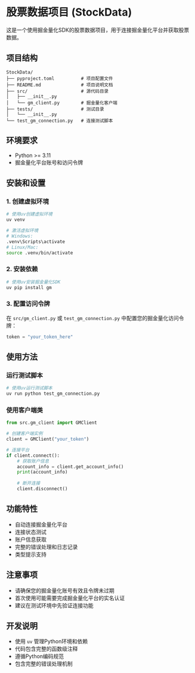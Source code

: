 # 股票数据项目 (StockData)

这是一个使用掘金量化SDK的股票数据项目，用于连接掘金量化平台并获取股票数据。

## 项目结构

```
StockData/
├── pyproject.toml          # 项目配置文件
├── README.md               # 项目说明文档
├── src/                    # 源代码目录
│   ├── __init__.py
│   └── gm_client.py        # 掘金量化客户端
├── tests/                  # 测试目录
│   └── __init__.py
└── test_gm_connection.py   # 连接测试脚本
```

## 环境要求

- Python >= 3.11
- 掘金量化平台账号和访问令牌

## 安装和设置

### 1. 创建虚拟环境

```bash
# 使用uv创建虚拟环境
uv venv

# 激活虚拟环境
# Windows:
.venv\Scripts\activate
# Linux/Mac:
source .venv/bin/activate
```

### 2. 安装依赖

```bash
# 使用uv安装掘金量化SDK
uv pip install gm
```

### 3. 配置访问令牌

在 `src/gm_client.py` 或 `test_gm_connection.py` 中配置您的掘金量化访问令牌：

```python
token = "your_token_here"
```

## 使用方法

### 运行测试脚本

```bash
# 使用uv运行测试脚本
uv run python test_gm_connection.py
```

### 使用客户端类

```python
from src.gm_client import GMClient

# 创建客户端实例
client = GMClient("your_token")

# 连接平台
if client.connect():
    # 获取账户信息
    account_info = client.get_account_info()
    print(account_info)
    
    # 断开连接
    client.disconnect()
```

## 功能特性

- 自动连接掘金量化平台
- 连接状态测试
- 账户信息获取
- 完整的错误处理和日志记录
- 类型提示支持

## 注意事项

- 请确保您的掘金量化账号有效且令牌未过期
- 首次使用可能需要完成掘金量化平台的实名认证
- 建议在测试环境中先验证连接功能

## 开发说明

- 使用 `uv` 管理Python环境和依赖
- 代码包含完整的函数级注释
- 遵循Python编码规范
- 包含完整的错误处理机制

